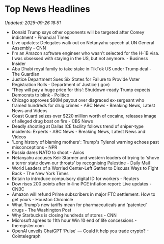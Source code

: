 # Top News Headlines

_Updated: 2025-09-26 18:51_

- Donald Trump says other opponents will be targeted after Comey indictment - Financial Times
- Live updates: Delegates walk out on Netanyahu speech at UN General Assembly - CNN
- I'm an Amazon software engineer who wasn't selected for the H-1B visa. I was obsessed with staying in the US‚ but not anymore. - Business Insider
- Abu Dhabi royal family to take stake in TikTok US under Trump deal - The Guardian
- Justice Department Sues Six States for Failure to Provide Voter Registration Rolls - Department of Justice (.gov)
- ‘They will pay a huge price for this’: Shutdown-ready Trump expects Democrats to blink - Politico
- Chicago approves $90M payout over disgraced ex-sergeant who framed hundreds for drug crimes - ABC News - Breaking News, Latest News and Videos
- Coast Guard seizes over $220 million worth of cocaine, releases image of alleged drug boat on fire - CBS News
- Deadly shooting at Dallas ICE facility follows trend of sniper-type incidents: Experts - ABC News - Breaking News, Latest News and Videos
- 'Long history of blaming mothers': Trump's Tylenol warning echoes past misconceptions - NPR
- Russia dares NATO to shoot - Axios
- Netanyahu accuses Keir Starmer and western leaders of trying to 'shove a terror state down our throats' by recognising Palestine - Daily Mail
- World Leaders of a Worried Center-Left Gather to Discuss Ways to Fight Back - The New York Times
- Britain to introduce compulsory digital ID for workers - Reuters
- Dow rises 200 points after in-line PCE inflation report: Live updates - CNBC
- Amazon will refund Prime subscribers in major FTC settlement. How to get yours - Houston Chronicle
- What Trump’s new tariffs mean for pharmaceuticals and ‘patented’ drugs - The Washington Post
- Why Starbucks is closing hundreds of stores - CNN
- Microsoft agrees to 11th hour Win 10 end of life concessions - theregister.com
- OpenAI unveils ChatGPT ‘Pulse’ — Could it help you trade crypto? - Cointelegraph